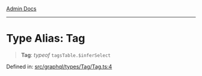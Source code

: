 [Admin Docs](/)

***

# Type Alias: Tag

> **Tag**: *typeof* `tagsTable.$inferSelect`

Defined in: [src/graphql/types/Tag/Tag.ts:4](https://github.com/PalisadoesFoundation/talawa-api/blob/1251c45d69620e1317cb8632c6decbdb7edbdb06/src/graphql/types/Tag/Tag.ts#L4)
